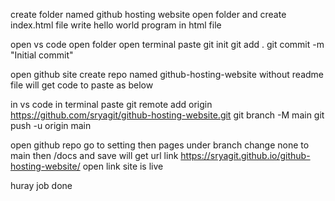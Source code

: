 create folder named github hosting website
open folder and create index.html file
write hello world program in html file

open vs code
open folder
open terminal
paste 
  git init
  git add .
  git commit -m "Initial commit"

open github site
create repo named github-hosting-website without readme file
will get code to paste as below

in vs code in terminal 
paste
  git remote add origin https://github.com/sryagit/github-hosting-website.git
  git branch -M main
  git push -u origin main

open github repo
go to setting then pages
under branch change none to main
then /docs and save
will get url link https://sryagit.github.io/github-hosting-website/
open link site is live

huray 
job done


